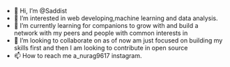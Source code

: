 - 👋 Hi, I’m @Saddist
- 👀 I’m interested in web developing,machine learning and data analysis.
- 🌱 I’m currently learning for companions to grow with and build a network with my peers and people with common interests in
- 💞️ I’m looking to collaborate on as of now am just focused on building my skills first and then I am looking to contribute in open source
- 📫 How to reach me a_nurag9617 instagram.

<!---
Saddist/Saddist is a ✨ special ✨ repository because its `README.md` (this file) appears on your GitHub profile.
You can click the Preview link to take a look at your changes.
--->

